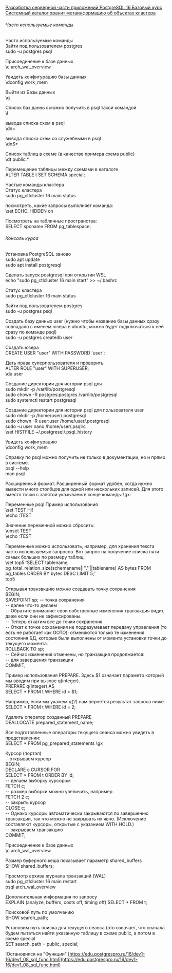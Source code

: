 [Разработка серверной части приложений PostgreSQL 16.Базовый курс](https://postgrespro.ru/education/courses/DEV1)
[Системный каталог хранит метаинформацию об объектах кластера](https://postgrespro.ru/docs/postgresql/16/catalogs)

###### Часто используемые команды

Часто используемые команды  
Зайти под пользователем postgres  
sudo -u postgres psql

Присоединение к базе данных  
\c arch_wal_overview

Увидеть конфигурацию базы данных  
\dconfig work_mem

Выйти из Базы данных  
\q

Список баз данных можно получить в psql такой командой  
\l

вывода списка схем в psql  
\dn+

вывода списка схем со служебными в psql  
\dnS+

Список таблиц в схеме (в качестве примера схема public)  
\dt public.*

Перемещение таблицы между схемами в каталоге  
ALTER TABLE t SET SCHEMA special;

Частые команды кластера  
Cтатус кластера  
sudo pg_ctlcluster 16 main status

посмотреть, какие запросы выполняет команда:  
\set ECHO_HIDDEN on

Посмотреть на табличные пространства:  
SELECT spcname FROM pg_tablespace;

###### Консоль курса
Установка PostgreSQL заново  
sudo apt update  
sudo apt install postgresql

Сделать запуск postgresql при открытии WSL  
echo "sudo pg_ctlcluster 16 main start" >> ~/.bashrc

Cтатус кластера  
sudo pg_ctlcluster 16 main status

Зайти под пользователем postgres  
sudo -u postgres psql

Создать базу данных user (нужно чтобы название базы данных сразу совпадало с именем юзера в ubuntu, можно будет подключаться к ней сразу по команде psql)  
sudo -u postgres createdb user

Создать юзера  
CREATE USER "user" WITH PASSWORD 'user';

Дать права суперпользователя и проверить  
ALTER ROLE "user" WITH SUPERUSER;  
\du user

Создание директории для истории psql для  
sudo mkdir -p /var/lib/postgresql  
sudo chown -R postgres:postgres /var/lib/postgresql  
sudo systemctl restart postgresql

Создание директории для истории psql для пользователя user  
sudo mkdir -p /home/user/.postgresql  
sudo chown -R user:user /home/user/.postgresql  
sudo -u user nano /home/user/.psqlrc  
\set HISTFILE ~/.postgresql/.psql_history

Увидеть конфигурацию  
\dconfig work_mem

Справку по psql можно получить не только в документации, но и прямо в системе.  
psql --help  
man psql

Расширенный формат. Расширенный формат удобен, когда нужно вывести много столбцов для одной или нескольких записей. Для этого вместо точки с запятой указываем в конце команды \gx:

Переменные psql.Пример использования  
\set TEST Hi!  
\echo :TEST

Значение переменной можно сбросить:  
\unset TEST  
\echo :TEST

Переменные можно использовать, например, для хранения текста часто используемых запросов. Вот запрос на получение списка пяти самых больших по размеру таблиц:  
\set top5 'SELECT tablename, pg_total_relation_size(schemaname||''.''||tablename) AS bytes FROM pg_tables ORDER BY bytes DESC LIMIT 5;'  
top5

Открывая транзакцию можно создавать точку сохранения  
BEGIN;  
SAVEPOINT sp; -- точка сохранения  
-- далее что-то делаем  
-- Обратите внимание: свои собственные изменения транзакция видит, даже если они не зафиксированы.  
-- Теперь откатим все до точки сохранения.  
-- Откат к точке сохранения не подразумевает передачу управления (то есть не работает как GOTO); отменяются только те изменения состояния БД, которые были выполнены от момента установки точки до текущего момента.  
ROLLBACK TO sp;  
-- Сейчас изменения отменены, но транзакция продолжается:  
-- для завершения транзакции  
COMMIT;

Пример использования PREPARE. Здесь $1 означает параметр который мы вводим при вызове q(integer).  
PREPARE q(integer) AS  
SELECT * FROM t WHERE id = $1;

Например, если мы укажем q(2) нам вернется результат запроса ниже.  
SELECT * FROM t WHERE id = 2;

Удалить оператор созданный PREPARE  
DEALLOCATE prepared_statement_name;

Все подготовленные операторы текущего сеанса можно увидеть в представлении:  
SELECT * FROM pg_prepared_statements \gx

Курсор (портал)  
--открываем курсор  
BEGIN;  
DECLARE c CURSOR FOR  
SELECT * FROM t ORDER BY id;  
-- делаем выборку курсором  
FETCH c;  
-- размер выборки можно увеличить, например  
FETCH 2 c;  
-- закрыть курсор  
CLOSE c;  
-- Однако курсоры автоматически закрываются по завершению транзакции, так что можно не закрывать их явно. (Исключение составляют курсоры, открытые с указанием WITH HOLD.)  
-- закрываем транзакцию  
COMMIT;

Присоединение к базе данных  
\c arch_wal_overview

Размер буферного кеша показывает параметр shared_buffers  
SHOW shared_buffers;

Просмотр архива журнала транзакций (WAL)  
sudo pg_ctlcluster 16 main restart  
psql arch_wal_overview

Дополнительная информация по запросу  
EXPLAIN (analyze, buffers, costs off, timing off) SELECT * FROM t;

Поисковой путь по умолчанию  
SHOW search_path;

Установим путь поиска для текущего сеанса (это означает, что сначала будем пытаться найти указанную таблицу в схеме public, а потом в схеме special  
SET search_path = public, special;

!Остановился на "Функции" [https://edu.postgrespro.ru/16/dev1-16/dev1_08_sql_func.html](https://edu.postgrespro.ru/16/dev1-16/dev1_08_sql_func.html)